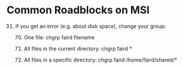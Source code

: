 # Common Roadblocks on MSI

31. If you get an error (e.g. about disk space), change your group:

    70. One file: chgrp faird filename

    71. All files in the current directory: chgrp faird *
    
    72. All files in a specific directory: chgrp faird /home/faird/shared/*
